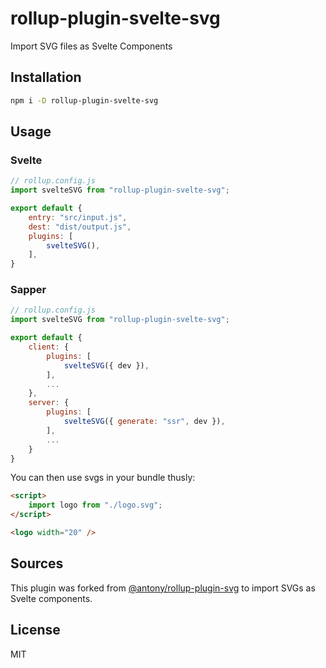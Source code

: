 # rollup-plugin-svelte-svg

Import SVG files as Svelte Components

## Installation

```bash
npm i -D rollup-plugin-svelte-svg
```

## Usage

### Svelte
```js
// rollup.config.js
import svelteSVG from "rollup-plugin-svelte-svg";

export default {
	entry: "src/input.js",
	dest: "dist/output.js",
	plugins: [
		svelteSVG(),
	],
}
```

### Sapper
```js
// rollup.config.js
import svelteSVG from "rollup-plugin-svelte-svg";

export default {
    client: {
        plugins: [
            svelteSVG({ dev }),            
        ],
        ...
    },
    server: {
        plugins: [
            svelteSVG({ generate: "ssr", dev }),
        ],
        ...
    }
}
```

You can then use svgs in your bundle thusly:

```html
<script>
	import logo from "./logo.svg";
</script>

<logo width="20" />
```

## Sources

This plugin was forked from [@antony/rollup-plugin-svg](https://github.com/antony/rollup-plugin-svg) to import SVGs as Svelte components.

## License

MIT
